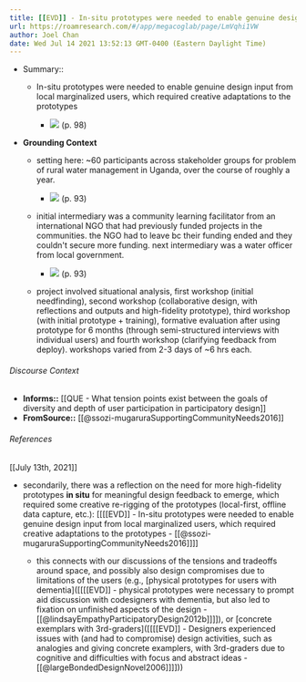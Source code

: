 ```yaml
---
title: [[EVD]] - In-situ prototypes were needed to enable genuine design input from local marginalized users, which required creative adaptations to the prototypes - [[@ssozi-mugaruraSupportingCommunityNeeds2016]]
url: https://roamresearch.com/#/app/megacoglab/page/LmVqhi1VW
author: Joel Chan
date: Wed Jul 14 2021 13:52:13 GMT-0400 (Eastern Daylight Time)
---
```


- Summary::

    - In-situ prototypes were needed to enable genuine design input from local marginalized users, which required creative adaptations to the prototypes

        - ![](https://firebasestorage.googleapis.com/v0/b/firescript-577a2.appspot.com/o/imgs%2Fapp%2Fmegacoglab%2FnQf4sZBGOJ.png?alt=media&token=cf95aa6c-be7b-4e66-9f12-07ac3d63e930) (p. 98)
- **Grounding Context**

    - setting here: ~60 participants across stakeholder groups for problem of rural water management in Uganda, over the course of roughly a year.

        - ![](https://firebasestorage.googleapis.com/v0/b/firescript-577a2.appspot.com/o/imgs%2Fapp%2Fmegacoglab%2Fo4rO6Lq2v7.png?alt=media&token=fa3428fb-2536-4616-ae28-64eb7bcab22f) (p. 93)

    - initial intermediary was a community learning facilitator from an international NGO that had previously funded projects in the communities. the NGO had to leave bc their funding ended and they couldn't secure more funding. next intermediary was a water officer from local government.

        - ![](https://firebasestorage.googleapis.com/v0/b/firescript-577a2.appspot.com/o/imgs%2Fapp%2Fmegacoglab%2FmNbghS-TsH.png?alt=media&token=d2a2af74-d6f1-4abc-bd2f-dad19790e972) (p. 93)

    - project involved situational analysis, first workshop (initial needfinding), second workshop (collaborative design, with reflections and outputs and high-fidelity prototype), third workshop (with initial prototype + training), formative evaluation after using prototype for 6 months (through semi-structured interviews with individual users) and fourth workshop (clarifying feedback from deploy). workshops varied from 2-3 days of ~6 hrs each.

###### Discourse Context

- **Informs::** [[QUE - What tension points exist between the goals of diversity and depth of user participation in participatory design]]
- **FromSource::** [[@ssozi-mugaruraSupportingCommunityNeeds2016]]

###### References

[[July 13th, 2021]]

- secondarily, there was a reflection on the need for more high-fidelity prototypes __in situ__ for meaningful design feedback to emerge, which required some creative re-rigging of the prototypes (local-first, offline data capture, etc.): [[[[EVD]] - In-situ prototypes were needed to enable genuine design input from local marginalized users, which required creative adaptations to the prototypes - [[@ssozi-mugaruraSupportingCommunityNeeds2016]]]]

    - this connects with our discussions of the tensions and tradeoffs around space, and possibly also design compromises due to limitations of the users (e.g., [physical prototypes for users with dementia]([[[[EVD]] - physical prototypes were necessary to prompt aid discussion with codesigners with dementia, but also led to fixation on unfinished aspects of the design - [[@lindsayEmpathyParticipatoryDesign2012b]]]]), or [concrete exemplars with 3rd-graders]([[[[EVD]] - Designers experienced issues with (and had to compromise) design activities, such as analogies and giving concrete examplers, with 3rd-graders due to cognitive and difficulties with focus and abstract ideas - [[@largeBondedDesignNovel2006]]]]))
